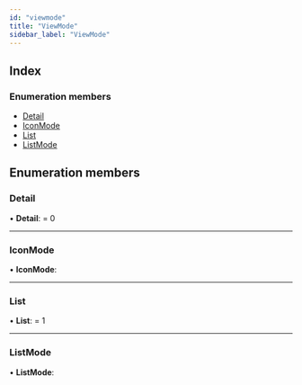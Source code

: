 ```yaml
---
id: "viewmode"
title: "ViewMode"
sidebar_label: "ViewMode"
---
```


## Index

### Enumeration members

* [Detail](viewmode.md#detail)
* [IconMode](viewmode.md#iconmode)
* [List](viewmode.md#list)
* [ListMode](viewmode.md#listmode)

## Enumeration members

###  Detail

• **Detail**: = 0

___

###  IconMode

• **IconMode**:

___

###  List

• **List**: = 1

___

###  ListMode

• **ListMode**:
